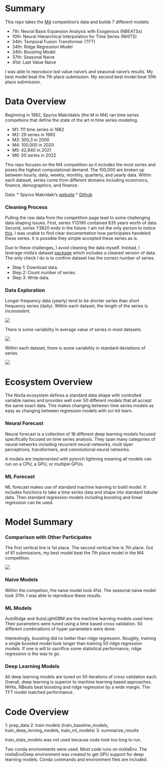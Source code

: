 
# Summary

This repo takes the
[M4](https://www.sciencedirect.com/science/article/pii/S0169207019301128)
competition’s data and builds 7 different models:

- 7th: Neural Basis Expansion Analysis with Exogenous (NBEATSx)
- 10th: Neural Hierarchical Interpolation for Time Series (NHITS)
- 34th: Temporal Fusion Transformer (TFT)
- 34th: Ridge Regression Model
- 34th: Boosting Model
- 37th: Seasonal Naive
- 41st: Last Value Naive

I was able to reproduce last value naive’s and seasonal naive’s results.
My best model beat the 7th place submission. My second best model beat
10th place submission.

# Data Overview

Beginning in 1982, Spyros Makridakis (the M in M4) ran time series
competions that define the state of the art in time series modeling.

- M1: 111 time series in 1982
- M2: 29 series in 1993
- M3: 300,3 in 2000
- M4: 100,000 in 2020
- M5: 42,840 in 2021
- M6: 50 series in 2022

This repo focuses on the M4 competition as it includes the most series
and poses the highest computational demand. The 100,000 are broken up
between hourly, daily, weekly, monthly, quarterly, and yearly data.
Within each dataset, series come from different domains including
econmoics, finance, demographics, and finance.

Data: \* Spyros Makridaki’s
[website](https://forecasters.org/resources/time-series-data/) \*
[Github](https://github.com/Mcompetitions)

### Cleaning Process

Pulling the raw data from the competition page lead to some challenging
data shaping issues. First, series Y13190 contained 835 years worth of
data. Second, series Y3820 ends in the future. I am not the only person
to notice
[this](https://openforecast.org/2020/03/01/m-competitions-from-m4-to-m5-reservations-and-expectations/).
I was unable to find clear documentation how participates handeled these
series. It is possible they simple accepted these series as is.

Due to these challenges, I avoid cleaning the data myself. Instead, I
leverage nixtla’s dataset
[package](https://nixtlaverse.nixtla.io/datasetsforecast/index.html)
which includes a cleaned version of data. The only check I do is to
confirm dataset has the correct number of series.

- Step 1: Download data.
- Step 2: Count number of series.
- Step 3: Write data.

### Data Exploration

Longer frequency data (yearly) tend to be shorter series than short
frequency series (daily). Within each dataset, the length of the series
is inconsistent.

![](README_files/figure-commonmark/cell-3-output-1.png)

There is some variability in average value of series in most datasets.

![](README_files/figure-commonmark/cell-4-output-1.png)

Within each dataset, there is some variability in standard deviations of
series.

![](README_files/figure-commonmark/cell-5-output-1.png)

# Ecosystem Overview

The Nixtla ecosystem defines a standard data shape with controlled
variable names and provides well over 50 different models that all
accept the same exact data. This makes changing between time series
models as easy as changing between regression models with sci-kit learn.

### Neural Forecast

Neural forecast is a collection of 18 different deep learning models
focused specifically focused on time series analysis. They span many
categories of neural networks including recurrent neural networks, multi
layer perceptrons, transformers, and convolutional neural networks.

A models are implemented with pytorch lightning meaning all models can
run on a CPU, a GPU, or multiple GPUs.

### ML Forecast

ML forecast makes use of standard machine learning to build model. It
includes functions to take a time series data and shape into standard
tabular data. Then standard regression models including boosting and
linear regression can be used.

# Model Summary

### Comparison with Other Participates

The first vertical line is 1st place. The second vertical line is 7th
place. Out of 61 submissions, my best model beat the 7th place model in
the M4 competition.

![](README_files/figure-commonmark/cell-6-output-1.png)

### Naive Models

Within the competion, the naive model took 41st. The seasonal naive
model took 37th. I was able to reproduce these results.

### ML Models

AutoRidge and AutoLightGBM are the machine learning models used here.
Their parameters were tuned using a time based cross validation. 50
different combinations of hyper parameters were done.

Interestingly, boosting did no better than ridge regression. Roughly,
training a single boosted model took longer than training 50 ridge
regression models. If one is will to sacrifice some statistical
performance, ridge regression is the way to go.

### Deep Learning Models

All deep learning models are tuned on 50 iterations of cross validation
each. Overall, deep learning is superior to machine learning based
approaches. NHits, NBeats beat boosting and ridge regression by a wide
margin. The TFT model matched performance.

# Code Overview

1: prep_data 2: train models (train_baseline_models,
train_deep_lerning_models, train_ml_models) 3: summarize_results

train_stats_models was not used because code took too long to run.

Two conda environments were used. Most code runs on nixtlaEnv. The
nixtlaEnvDeep environment was created to get GPU support for deep
learning models. Conda commands and environment files are included.
